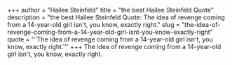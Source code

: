 +++
author = "Hailee Steinfeld"
title = "the best Hailee Steinfeld Quote"
description = "the best Hailee Steinfeld Quote: The idea of revenge coming from a 14-year-old girl isn't, you know, exactly right."
slug = "the-idea-of-revenge-coming-from-a-14-year-old-girl-isnt-you-know-exactly-right"
quote = '''The idea of revenge coming from a 14-year-old girl isn't, you know, exactly right.'''
+++
The idea of revenge coming from a 14-year-old girl isn't, you know, exactly right.
